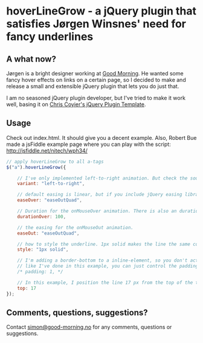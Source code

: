 hoverLineGrow - a jQuery plugin that satisfies Jørgen Winsnes' need for fancy underlines
========================================================================================

A what now?
--------------------------------------

Jørgen is a bright designer working at [Good Morning](http://www.good-morning.no). He wanted some fancy hover
effects on links on a certain page, so I decided to make and release a small and extensible jQuery plugin that
lets you do just that. 

I am no seasoned jQuery plugin developer, but I've tried to make it work well, basing it on [Chris Coyier's 
jQuery Plugin Template](http://css-tricks.com/snippets/jquery/jquery-plugin-template/).

Usage
--------------------------------------

Check out index.html. It should give you a decent example. Also, Robert Bue made a jsFiddle example page where 
you can play with the script: http://jsfiddle.net/nitech/wph34/

```javascript
// apply hoverLineGrow to all a-tags
$("a").hoverLineGrow({

	// I've only implemented left-to-right animation. But check the source. It's easy to implement more.
	variant: "left-to-right",

	// default easing is linear, but if you include jQuery easing library or similar, apply whatever easing here.
	easeOver: "easeOutQuad",

	// Duration for the onMouseOver animation. There is also an durationOut property. 
	durationOver: 100,

	// the easing for the onMouseOut animation.
	easeOut: "easeOutQuad",

	// how to style the underline. 1px solid makes the line the same color as the link. 
	style: "1px solid",

	// I'm adding a border-bottom to a inline-element, so you don't actually need to position the line statically
	// like I've done in this example, you can just control the padding from the text to the line. 
	/* padding: 1, */

	// In this example, I position the line 17 px from the top of the text.
	top: 17
});
```

Comments, questions, suggestions?
----------------------------------------

Contact simon@good-morning.no for any comments, questions or suggestions. 